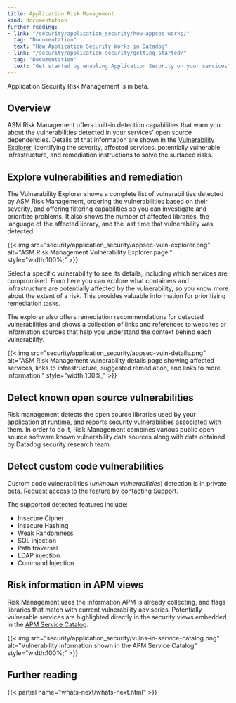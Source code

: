 ```yaml
---
title: Application Risk Management
kind: documentation
further_reading:
- link: "/security/application_security/how-appsec-works/"
  tag: "Documentation"
  text: "How Application Security Works in Datadog"
- link: "/security/application_security/getting_started/"
  tag: "Documentation"
  text: "Get started by enabling Application Security on your services"
---
```


<div class="alert alert-info">Application Security Risk Management is in beta.</a></div>

## Overview

ASM Risk Management offers built-in detection capabilities that warn you about the vulnerabilities detected in your services' open source dependencies. Details of that information are shown in the [Vulnerability Explorer][3], identifying the severity, affected services, potentially vulnerable infrastructure, and remediation instructions to solve the surfaced risks.

## Explore vulnerabilities and remediation

The Vulnerability Explorer shows a complete list of vulnerabilities detected by ASM Risk Management, ordering the vulnerabilities based on their severity, and offering filtering capabilities so you can investigate and prioritize problems. It also shows the number of affected libraries, the language of the affected library, and the last time that vulnerability was detected.

{{< img src="security/application_security/appsec-vuln-explorer.png" alt="ASM Risk Management Vulnerability Explorer page." style="width:100%;" >}}

Select a specific vulnerability to see its details, including which services are compromised. From here you can explore what containers and infrastructure are potentially affected by the vulnerability, so you know more about the extent of a risk. This provides valuable information for prioritizing remediation tasks.

The explorer also offers remediation recommendations for detected vulnerabilities and shows a collection of links and references to websites or information sources that help you understand the context behind each vulnerability.

{{< img src="security/application_security/appsec-vuln-details.png" alt="ASM Risk Management vulnerability details page showing affected services, links to infrastructure, suggested remediation, and links to more information." style="width:100%;" >}}

## Detect known open source vulnerabilities

Risk management detects the open source libraries used by your application at runtime, and reports security vulnerabilities associated with them. In order to do it, Risk Management combines various public open source software known vulnerability data sources along with data obtained by Datadog security research team. 

## Detect custom code vulnerabilities 

<div class="alert alert-info">Custom code vulnerabilities (<em>unknown vulnerabilities</em>) detection is in private beta. Request access to the feature by <a href="/help/">contacting Support</a>.</div>

 The supported detected features include:

- Insecure Cipher
- Insecure Hashing
- Weak Randomness
- SQL injection
- Path traversal
- LDAP injection
- Command Injection

## Risk information in APM views

Risk Management uses the information APM is already collecting, and flags libraries that match with current vulnerability advisories. Potentially vulnerable services are highlighted directly in the security views embedded in the [APM Service Catalog][2].

{{< img src="security/application_security/vulns-in-service-catalog.png" alt="Vulnerability information shown in the APM Service Catalog" style="width:100%;" >}}

## Further reading

{{< partial name="whats-next/whats-next.html" >}}

[1]: /help/
[2]: https://app.datadoghq.com/services?lens=Security
[3]: https://app.datadoghq.com/security/appsec/vm